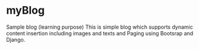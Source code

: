 # myBlog
Sample blog (learning purpose)
This is simple blog which supports dynamic content insertion including images and texts and Paging using Bootsrap and Django.
